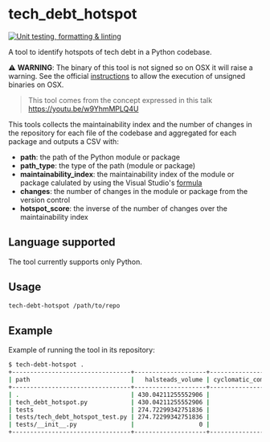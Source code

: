 # tech_debt_hotspot

[![Unit testing, formatting & linting](https://github.com/expobrain/tech_debt_hotspot/actions/workflows/testing-formatting-linting.yml/badge.svg)](https://github.com/expobrain/tech_debt_hotspot/actions/workflows/testing-formatting-linting.yml)

A tool to identify hotspots of tech debt in a Python codebase.

⚠️ **WARNING**: The binary of this tool is not signed so on OSX it will raise a warning. See the official [instructions](https://support.apple.com/en-gb/guide/mac-help/mh40616/mac) to allow the execution of unsigned binaries on OSX.

> This tool comes from the concept expressed in this talk <https://youtu.be/w9YhmMPLQ4U>

This tools collects the maintainability index and the number of changes in the repository for each file of the codebase and aggregated for each package and outputs a CSV with:

- **path**: the path of the Python module or package
- **path_type**: the type of the path (module or package)
- **maintainability_index**: the maintainability index of the module or package calulated by using the Visual Studio's [formula](https://learn.microsoft.com/en-us/visualstudio/code-quality/code-metrics-maintainability-index-range-and-meaning)
- **changes**: the number of changes in the module or package from the version control
- **hotspot_score**: the inverse of the number of changes over the maintainability index

## Language supported

The tool currently supports only Python.

## Usage

```bash
tech-debt-hotspot /path/to/repo
```

## Example

Example of running the tool in its repository:

```bash
$ tech-debt-hotspot .
+---------------------------------+--------------------+-----------------------+-----+---------------------+-----------------------+---------------+--------------------+
| path                            |   halsteads_volume | cyclomatic_complexity | loc | comments_percentage | maintainability_index | changes_count |      hotspot_index |
+---------------------------------+--------------------+-----------------------+-----+---------------------+-----------------------+---------------+--------------------+
| .                               | 430.04211255552906 |                    32 | 338 |  3.6389206869994304 |    35.786787172962356 |            34 |   95.0071316423948 |
| tech_debt_hotspot.py            | 430.04211255552906 |                    32 | 172 |  0.7407407407407408 |    35.786787172962356 |            14 |  39.12058361745668 |
| tests                           | 274.72299342751836 |                    32 | 166 |   4.770017035775128 |      47.6512709022887 |            14 |  29.38011879831641 |
| tests/tech_debt_hotspot_test.py | 274.72299342751836 |                    32 | 166 |   4.770017035775128 |      47.6512709022887 |            11 | 23.084379055820037 |
| tests/__init__.py               |                  0 |                     1 |   0 |                   0 |                 100.0 |             1 |                1.0 |
+---------------------------------+--------------------+-----------------------+-----+---------------------+-----------------------+---------------+--------------------+
```
